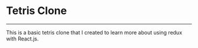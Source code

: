 # Tetris Clone
---
This is a basic tetris clone that I created to learn more about using redux with React.js.
